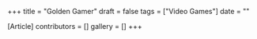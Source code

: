+++
title = "Golden Gamer"
draft = false
tags = ["Video Games"]
date = ""

[Article]
contributors = []
gallery = []
+++